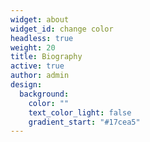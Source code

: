```yaml
---
widget: about
widget_id: change color
headless: true
weight: 20
title: Biography
active: true
author: admin
design:
  background:
    color: ""
    text_color_light: false
    gradient_start: "#17cea5"
---
```

